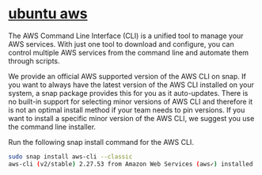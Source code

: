 # **[ubuntu aws](https://docs.aws.amazon.com/cli/latest/userguide/getting-started-install.html)**

The AWS Command Line Interface (CLI) is a unified tool to manage your AWS services. With just one tool to download and configure, you can control multiple AWS services from the command line and automate them through scripts.

We provide an official AWS supported version of the AWS CLI on snap. If you want to always have the latest version of the AWS CLI installed on your system, a snap package provides this for you as it auto-updates. There is no built-in support for selecting minor versions of AWS CLI and therefore it is not an optimal install method if your team needs to pin versions. If you want to install a specific minor version of the AWS CLI, we suggest you use the command line installer.

Run the following snap install command for the AWS CLI.

```bash
sudo snap install aws-cli --classic
aws-cli (v2/stable) 2.27.53 from Amazon Web Services (aws✓) installed
```
